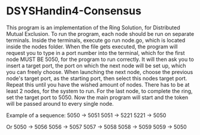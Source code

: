 # DSYSHandin4-Consensus
This program is an implementation of the Ring Solution, for Distributed Mutual Exclusion. 
To run the program, each node should be run on separate terminals. Inside the terminals, execute go run node.go, which is located inside the nodes folder. When the file gets executed, the program will request you to type in a port number into the terminal, which for the first node MUST BE 5050, for the program to run correctly. It will then ask you to insert a target port, the port on which the next node will be set up, which you can freely choose. 
When launching the next node, choose the previous node's target port, as the starting port, then select this nodes target port. Repeat this until you have the wished amount of nodes. There has to be at least 2 nodes, for the system to run.
For the last node, to complete the ring, set the target port to 5050. Now the main program will start and the token will be passed around to every single node. 

Example of a sequence:
5050 -> 5051
5051 -> 5221
5221 -> 5050

Or
5050 -> 5056
5056 -> 5057
5057 -> 5058
5058 -> 5059
5059 -> 5050
